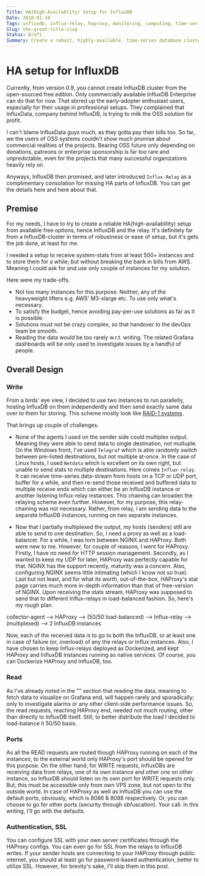 ```yaml
---
Title: HA(High-Availablity) Setup for InfluxDB
Date: 2018-01-18
Tags: influxdb, influx-relay, haproxy, monitoring, computing, time-series, database, open-source, reliability 
Slug: the-great-title-slug
Status: Draft
Summary: Create a robust, highly-available, time-series database cluster with free version of InfluxDB
---
```


HA setup for InfluxDB
=====================

Currently, from version 0.9, you cannot create InfluxDB cluster from the open-sourced free edition. Only commercially available InfluxDB Enterprise can do that for now. That stirred up the early-adopter enthusiast users, especially for their usage in professional setups. They complained that InfluxData, company behind InfluxDB, is trying to milk the OSS solution for profit.

I can't blame InfluxData guys much, as they gotta pay their bills too. So far, we the users of OSS systems couldn't show much promise about commercial realities of the projects. Bearing OSS future only depending on donations, patreons or enterprise sponsorship is far too rare and unpredictable, even for the projects that many successful organizations heavily rely on.

Anyways, InfluxDB then promised, and later introduced `Influx Relay` as a complimentary consolation for missing HA parts of InfluxDB. You can get the details here and here about that. 


## Premise

For my needs, I have to try to create a reliable HA(high-availablility) setup  from available free options, hence InfluxDB and the relay. It's definitely far from a InfluxDB-cluster in terms of robustness or ease of setup, but it's gets the job done, at least for me.

I needed a setup to receive system-stats from at least 500+ instances and to store them for a while; but without breaking the bank in bills from AWS. Meaning I could ask for and use only couple of instances for my solution.

Here were my trade-offs.
  *  Not too many instances for this purpose. Neither, any of the heavyweight lifters e.g. AWS' M3-xlarge etc. To use only what's necessary. 
  *  To satisfy the budget, hence avoiding pay-per-use solutions as far as it is possible.
  *  Solutions must not be crazy complex, so that handover to the devOps team be smooth.
  *  Reading the data would be too rarely w.r.t. writing. The related Grafana dashboards will be only used to investigate issues by a handful of people.
 

## Overall Design

### Write

From a birds' eye view, I decided to use two instances to run parallelly, hosting InfluxDB on them independently and then send exactly same data over to them for storing. This scheme mostly look like [RAID-1 systems](https://en.wikipedia.org/wiki/Standard_RAID_levels#RAID_1).

That brings up couple of challenges.
* None of the agents I used on the sender side could multiplex output. Meaning they were able to send data to single destination, not multuple. 
	On the Windows front, I've used `Telegraf` which is able randomly switch between pre-listed destinations, but not multiple at-once. 
	In the case of Linux hosts, I used `Netdata` which is excellent on its own right, but unable to send stats to multiple destinations.
  Here comes `Influx-relay`. It can receive time-series data-stream from hosts on a TCP or UDP port, buffer for a while, and then re-send those received and buffered data to multiple receive ends which can either be an InfluxDB instance or another listening Influx-relay instances. This chaining can broaden the relaying scheme even further. However, for my purpose, this relay-chaining was not necessary. Rather, from relay, i am sending data to the separate InfluxDB instances, running on two separate instances.

* Now that I partially multiplexed the output, my hosts (senders) still are able to send to one destination. So, I need a proxy as well as a load-balancer. For a while, I was torn between NGINX and HAProxy. Both were new to  me.
  However, for couple of reasons, I went for HAProxy.  Firstly, I have no need for HTTP session management. Secondly, as I wanted to keep my UDP for later, HAProxy was perfectly capable for that. NGINX has the support recently, maturity was a concern. Also, configuring NGINX seems little intimating (which I know not so true). Last but not least, and for what its worth, out-of-the-box, HAProxy's stat page carries much more in-depth information than that of free-version of NGINX.
	Upon receiving the stats stream, HAProxy was supposed to send that to different Influx-relays in load-balanced fashion.
	So, here's my rough plan. 

collector-agent --> HAProxy --> (50/50 load-balanced) --> Influx-relay --> (multiplexed)  -->  2 InfluxDB instances

Now, each of the received data is to go to both the InfluxDB, or at least one in case of failure (or, overload) of any the relays or Influx instances.
Also, I have chosen to keep Influx-relays deployed as Dockerized, and kept HAProxy and InfluxDB instances running as native services. Of course, you can Dockerize HAProxy and InfluxDB, too.  

### Read

As I've already noted in the "" section that reading the data, meaning to fetch data to visualize on Grafana end, will happen rarely and sporadically; only to investigate alarms or any other client-side performance issues. So, the read requests, reaching HAProxy end, needed not much routing, other than directly to InfluxDB itself. Still, to better distribute the load I decided to load-balance it 50/50 basis.

### Ports

As all the READ requests are routed though HAProxy running on each of the instances, to the external world only HAProxy's port should be opened for this purpose. 
On the other hand, for WRITE requests, InfluxDBs  are receiving data from relays, one of its own instance and other one on other instance, so InfluxDB should listen on its own port for WRITE requests only. But, this must be accessible only from own VPS zone, but not open to the outside world.
In case of HAProxy as well as InfluxDB you can use the default ports, obviously, which is 8086 & 8088 respectively. Or, you can choose to go for other ports (security through obfuscation). Your call. In this writing, I'll go with the defaults.

### Authentication, SSL

You can configure SSL with your own server certificates through the HAProxy configs. You can even go for SSL from the relays to InfluxDB writes. If your sender hosts are connecting to your HAProxy through public internet, you should at least go for password-based authentication, better to utilize SSL. However, for brevity's sake, I'll skip them in this post.
